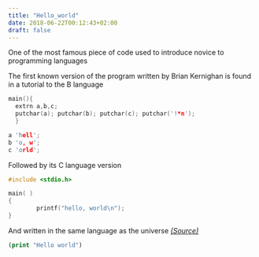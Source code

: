 ```yaml
---
title: "Hello_world"
date: 2018-06-22T00:12:43+02:00
draft: false
---
```


One of the most famous piece of code used to introduce novice to programming languages

The first known version of the program written by Brian Kernighan is found in a tutorial to the B language

```c
main(){
  extrn a,b,c;
  putchar(a); putchar(b); putchar(c); putchar('!*n');
  }

a 'hell';
b 'o, w';
c 'orld';
```

Followed by its C language version

```c
#include <stdio.h>

main( )
{
        printf("hello, world\n");
}
```

And written in the same language as the universe [_(Source)_](https://xkcd.com/224/)

```lisp
(print "Hello world")
```
